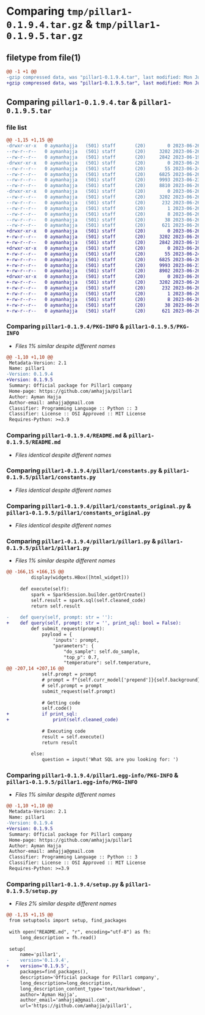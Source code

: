 # Comparing `tmp/pillar1-0.1.9.4.tar.gz` & `tmp/pillar1-0.1.9.5.tar.gz`

## filetype from file(1)

```diff
@@ -1 +1 @@
-gzip compressed data, was "pillar1-0.1.9.4.tar", last modified: Mon Jun 26 12:52:32 2023, max compression
+gzip compressed data, was "pillar1-0.1.9.5.tar", last modified: Mon Jun 26 13:06:28 2023, max compression
```

## Comparing `pillar1-0.1.9.4.tar` & `pillar1-0.1.9.5.tar`

### file list

```diff
@@ -1,15 +1,15 @@
-drwxr-xr-x   0 aymanhajja   (501) staff       (20)        0 2023-06-26 12:52:32.435707 pillar1-0.1.9.4/
--rw-r--r--   0 aymanhajja   (501) staff       (20)     3202 2023-06-26 12:52:32.433309 pillar1-0.1.9.4/PKG-INFO
--rw-r--r--   0 aymanhajja   (501) staff       (20)     2842 2023-06-19 22:34:12.000000 pillar1-0.1.9.4/README.md
-drwxr-xr-x   0 aymanhajja   (501) staff       (20)        0 2023-06-26 12:52:32.429090 pillar1-0.1.9.4/pillar1/
--rw-r--r--   0 aymanhajja   (501) staff       (20)       55 2023-06-24 20:02:24.000000 pillar1-0.1.9.4/pillar1/__init__.py
--rw-r--r--   0 aymanhajja   (501) staff       (20)     6825 2023-06-26 12:31:09.000000 pillar1-0.1.9.4/pillar1/constants.py
--rw-r--r--   0 aymanhajja   (501) staff       (20)     9993 2023-06-23 13:24:20.000000 pillar1-0.1.9.4/pillar1/constants_original.py
--rw-r--r--   0 aymanhajja   (501) staff       (20)     8810 2023-06-26 12:52:10.000000 pillar1-0.1.9.4/pillar1/pillar1.py
-drwxr-xr-x   0 aymanhajja   (501) staff       (20)        0 2023-06-26 12:52:32.432077 pillar1-0.1.9.4/pillar1.egg-info/
--rw-r--r--   0 aymanhajja   (501) staff       (20)     3202 2023-06-26 12:52:32.000000 pillar1-0.1.9.4/pillar1.egg-info/PKG-INFO
--rw-r--r--   0 aymanhajja   (501) staff       (20)      232 2023-06-26 12:52:32.000000 pillar1-0.1.9.4/pillar1.egg-info/SOURCES.txt
--rw-r--r--   0 aymanhajja   (501) staff       (20)        1 2023-06-26 12:52:32.000000 pillar1-0.1.9.4/pillar1.egg-info/dependency_links.txt
--rw-r--r--   0 aymanhajja   (501) staff       (20)        8 2023-06-26 12:52:32.000000 pillar1-0.1.9.4/pillar1.egg-info/top_level.txt
--rw-r--r--   0 aymanhajja   (501) staff       (20)       38 2023-06-26 12:52:32.436605 pillar1-0.1.9.4/setup.cfg
--rw-r--r--   0 aymanhajja   (501) staff       (20)      621 2023-06-26 12:52:32.000000 pillar1-0.1.9.4/setup.py
+drwxr-xr-x   0 aymanhajja   (501) staff       (20)        0 2023-06-26 13:06:28.628237 pillar1-0.1.9.5/
+-rw-r--r--   0 aymanhajja   (501) staff       (20)     3202 2023-06-26 13:06:28.628117 pillar1-0.1.9.5/PKG-INFO
+-rw-r--r--   0 aymanhajja   (501) staff       (20)     2842 2023-06-19 22:34:12.000000 pillar1-0.1.9.5/README.md
+drwxr-xr-x   0 aymanhajja   (501) staff       (20)        0 2023-06-26 13:06:28.627182 pillar1-0.1.9.5/pillar1/
+-rw-r--r--   0 aymanhajja   (501) staff       (20)       55 2023-06-24 20:02:24.000000 pillar1-0.1.9.5/pillar1/__init__.py
+-rw-r--r--   0 aymanhajja   (501) staff       (20)     6825 2023-06-26 12:31:09.000000 pillar1-0.1.9.5/pillar1/constants.py
+-rw-r--r--   0 aymanhajja   (501) staff       (20)     9993 2023-06-23 13:24:20.000000 pillar1-0.1.9.5/pillar1/constants_original.py
+-rw-r--r--   0 aymanhajja   (501) staff       (20)     8902 2023-06-26 12:58:09.000000 pillar1-0.1.9.5/pillar1/pillar1.py
+drwxr-xr-x   0 aymanhajja   (501) staff       (20)        0 2023-06-26 13:06:28.627935 pillar1-0.1.9.5/pillar1.egg-info/
+-rw-r--r--   0 aymanhajja   (501) staff       (20)     3202 2023-06-26 13:06:28.000000 pillar1-0.1.9.5/pillar1.egg-info/PKG-INFO
+-rw-r--r--   0 aymanhajja   (501) staff       (20)      232 2023-06-26 13:06:28.000000 pillar1-0.1.9.5/pillar1.egg-info/SOURCES.txt
+-rw-r--r--   0 aymanhajja   (501) staff       (20)        1 2023-06-26 13:06:28.000000 pillar1-0.1.9.5/pillar1.egg-info/dependency_links.txt
+-rw-r--r--   0 aymanhajja   (501) staff       (20)        8 2023-06-26 13:06:28.000000 pillar1-0.1.9.5/pillar1.egg-info/top_level.txt
+-rw-r--r--   0 aymanhajja   (501) staff       (20)       38 2023-06-26 13:06:28.628275 pillar1-0.1.9.5/setup.cfg
+-rw-r--r--   0 aymanhajja   (501) staff       (20)      621 2023-06-26 13:06:28.000000 pillar1-0.1.9.5/setup.py
```

### Comparing `pillar1-0.1.9.4/PKG-INFO` & `pillar1-0.1.9.5/PKG-INFO`

 * *Files 1% similar despite different names*

```diff
@@ -1,10 +1,10 @@
 Metadata-Version: 2.1
 Name: pillar1
-Version: 0.1.9.4
+Version: 0.1.9.5
 Summary: Official package for Pillar1 company
 Home-page: https://github.com/amhajja/pillar1
 Author: Ayman Hajja
 Author-email: amhajja@gmail.com
 Classifier: Programming Language :: Python :: 3
 Classifier: License :: OSI Approved :: MIT License
 Requires-Python: >=3.9
```

### Comparing `pillar1-0.1.9.4/README.md` & `pillar1-0.1.9.5/README.md`

 * *Files identical despite different names*

### Comparing `pillar1-0.1.9.4/pillar1/constants.py` & `pillar1-0.1.9.5/pillar1/constants.py`

 * *Files identical despite different names*

### Comparing `pillar1-0.1.9.4/pillar1/constants_original.py` & `pillar1-0.1.9.5/pillar1/constants_original.py`

 * *Files identical despite different names*

### Comparing `pillar1-0.1.9.4/pillar1/pillar1.py` & `pillar1-0.1.9.5/pillar1/pillar1.py`

 * *Files 1% similar despite different names*

```diff
@@ -166,15 +166,15 @@
         display(widgets.HBox([html_widget]))
 
     def execute(self):
         spark = SparkSession.builder.getOrCreate()
         self.result = spark.sql(self.cleaned_code)
         return self.result
 
-    def query(self, prompt: str = ''):
+    def query(self, prompt: str = '', print_sql: bool = False):
         def submit_request(prompt):
             payload = {
                 'inputs': prompt,
                 "parameters": {
                     "do_sample": self.do_sample,
                     "top_p": 0.7,
                     "temperature": self.temperature,
@@ -207,14 +207,16 @@
             self.prompt = prompt
             # prompt = f"{self.curr_model['prepend']}{self.background}{prompt}{self.curr_model.get('append')}"
             # self.prompt = prompt
             submit_request(self.prompt)
 
             # Getting code
             self.code()
+            if print_sql:
+                print(self.cleaned_code)
 
             # Executing code
             result = self.execute()
             return result
 
         else:
             question = input('What SQL are you looking for: ')
```

### Comparing `pillar1-0.1.9.4/pillar1.egg-info/PKG-INFO` & `pillar1-0.1.9.5/pillar1.egg-info/PKG-INFO`

 * *Files 1% similar despite different names*

```diff
@@ -1,10 +1,10 @@
 Metadata-Version: 2.1
 Name: pillar1
-Version: 0.1.9.4
+Version: 0.1.9.5
 Summary: Official package for Pillar1 company
 Home-page: https://github.com/amhajja/pillar1
 Author: Ayman Hajja
 Author-email: amhajja@gmail.com
 Classifier: Programming Language :: Python :: 3
 Classifier: License :: OSI Approved :: MIT License
 Requires-Python: >=3.9
```

### Comparing `pillar1-0.1.9.4/setup.py` & `pillar1-0.1.9.5/setup.py`

 * *Files 2% similar despite different names*

```diff
@@ -1,15 +1,15 @@
 from setuptools import setup, find_packages
 
 with open("README.md", "r", encoding="utf-8") as fh:
     long_description = fh.read()
 
 setup(
     name='pillar1',
-    version='0.1.9.4',
+    version='0.1.9.5',
     packages=find_packages(),
     description='Official package for Pillar1 company',
     long_description=long_description,
     long_description_content_type='text/markdown',
     author='Ayman Hajja',
     author_email='amhajja@gmail.com',
     url='https://github.com/amhajja/pillar1',
```

